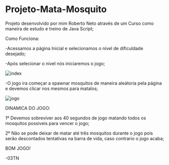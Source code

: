 # Projeto-Mata-Mosquito
Projeto desenvolvido por mim Roberto Neto através de um Curso como maneira de estudo e treino de Java Script;

Como Funciona:

  -Acessamos a página Inicial e selecionamos o nível de dificuldade desejado;
  
  -Após selecionar o nível nós iniciaremos o jogo;
  
  ![index](https://user-images.githubusercontent.com/85044936/137131689-4969bb25-d255-4216-9986-5f346c66db34.png)
  
  -O jogo ira começar a spawnar mosquitos de maneira aleátoria pela página e devemos clicar nos mesmos para matalos;
  
  ![jogo](https://user-images.githubusercontent.com/85044936/137131959-00e631a1-4b39-4de5-a3af-8d9b6a4b48d6.png)

  
  
  DINAMICA DO JOGO:
  
  1º Devemos sobreviver aos 40 segundos de jogo matando todos os mosquitos possiveis para vencer o jogo;
  
  2º Não se pode deixar de matar até três mosquitos durante o jogo pois serão descontados tentativas na barra de vida, caso contrario o jogo acaba;
  
  
  
  BOM JOGO!
  
  -03TN
   


